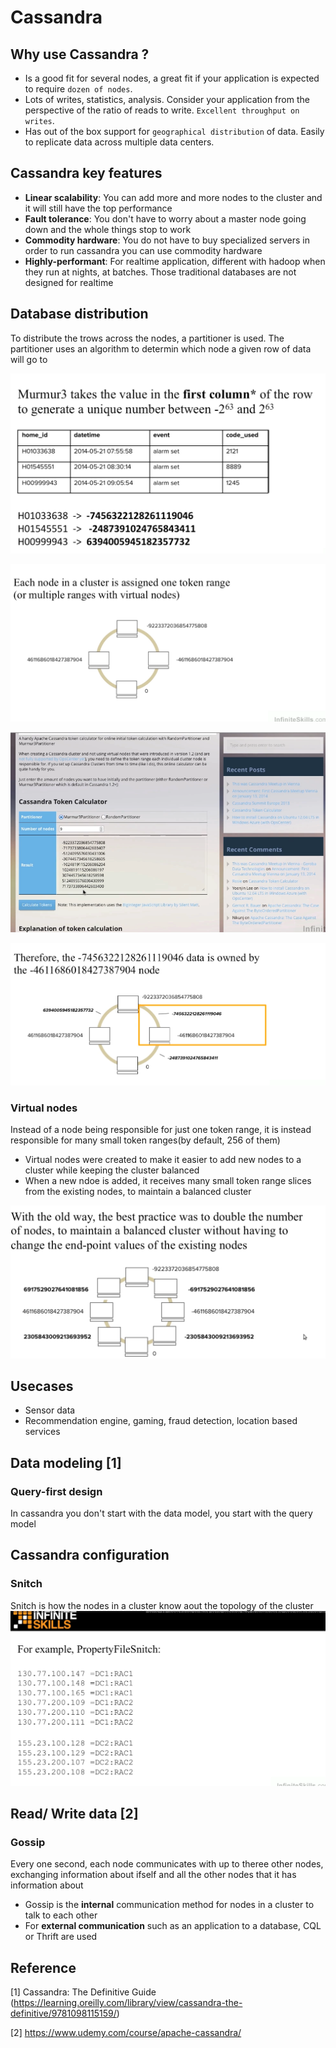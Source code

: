 # Cassandra
## Why use Cassandra ?
- Is a good fit for several nodes, a great fit if your application is expected to require `dozen of nodes`.
- Lots of writes, statistics, analysis. Consider your application from the perspective of the ratio of reads to write. `Excellent throughput on writes`.
- Has out of the box support for `geographical distribution` of data. Easily to replicate data across multiple data centers.

## Cassandra key features
- **Linear scalability**: You can add more and more nodes to the cluster and it will still have the top performance
- **Fault tolerance**: You don't have to worry about a master node going down and the whole things stop to work
- **Commodity hardware**: You do not have to buy specialized servers in order to run cassandra you can use commodity hardware
- **Highly-performant**: For realtime application, different with hadoop when they run at nights, at batches. Those traditional databases are not designed for realtime

## Database distribution
 To distribute the trows across the nodes, a partitioner is used. The partitioner uses an algorithm to determin which node a given row of data will go to

 ![2a482058.png](images/cassandra/2a482058.png)
 
 ![e8f5bac5.png](images/cassandra/e8f5bac5.png)
 
 ![3580057f.png](images/cassandra/3580057f.png)
 
 ![2e4598fe.png](images/cassandra/2e4598fe.png)

### Virtual nodes
 Instead of a node being responsible for just one token range, it is instead responsible for many small token ranges(by default, 256 of them)
 
 - Virtual nodes were created to make it easier to add new nodes to a cluster while keeping the cluster balanced
 - When a new ndoe is added, it receives many small token range slices from the existing nodes, to maintain a balanced cluster

![5abf55f1.png](images/cassandra/5abf55f1.png)
 
## Usecases
- Sensor data
- Recommendation engine, gaming, fraud detection, location based services

## Data modeling [1]
### Query-first design
In cassandra you don't start with the data model, you start with the query model

## Cassandra configuration
### Snitch
Snitch is how the nodes in a cluster know aout the topology of the cluster
![149f7c7b.png](images/cassandra/149f7c7b.png)

## Read/ Write data [2]


### Gossip
Every one second, each node communicates with up to theree other nodes, exchanging information about ifself and all the other nodes that it has information about

- Gossip is the **internal** communication method for nodes in a cluster to talk to each other
- For **external communication** such as an application to a database, CQL or Thrift are used



## Reference
[1] Cassandra: The Definitive Guide (https://learning.oreilly.com/library/view/cassandra-the-definitive/9781098115159/)

[2] https://www.udemy.com/course/apache-cassandra/